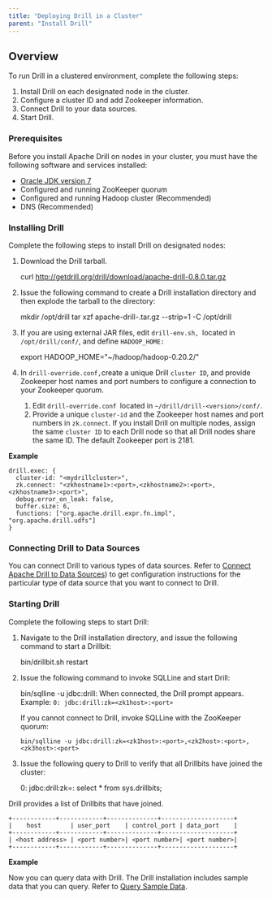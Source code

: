 ```yaml
---
title: "Deploying Drill in a Cluster"
parent: "Install Drill"
---
```

## Overview

To run Drill in a clustered environment, complete the following steps:

  1. Install Drill on each designated node in the cluster.
  2. Configure a cluster ID and add Zookeeper information.
  3. Connect Drill to your data sources. 
  4. Start Drill.

### Prerequisites

Before you install Apache Drill on nodes in your cluster, you must have the
following software and services installed:

  * [Oracle JDK version 7](http://www.oracle.com/technetwork/java/javase/downloads/jdk7-downloads-1880260.html)
  * Configured and running ZooKeeper quorum
  * Configured and running Hadoop cluster (Recommended)
  * DNS (Recommended)

### Installing Drill

Complete the following steps to install Drill on designated nodes:

  1. Download the Drill tarball.
  
        curl http://getdrill.org/drill/download/apache-drill-0.8.0.tar.gz
  2. Issue the following command to create a Drill installation directory and then explode the tarball to the directory:
  
        mkdir /opt/drill
        tar xzf apache-drill-<version>.tar.gz --strip=1 -C /opt/drill
  3. If you are using external JAR files, edit `drill-env.sh, `located in `/opt/drill/conf/`, and define `HADOOP_HOME:`
  
        export HADOOP_HOME="~/hadoop/hadoop-0.20.2/"
  4. In `drill-override.conf,`create a unique Drill `cluster ID`, and provide Zookeeper host names and port numbers to configure a connection to your Zookeeper quorum.
     1. Edit `drill-override.conf `located in `~/drill/drill-<version>/conf/`.
     2. Provide a unique `cluster-id` and the Zookeeper host names and port numbers in `zk.connect`. If you install Drill on multiple nodes, assign the same `cluster ID` to each Drill node so that all Drill nodes share the same ID. The default Zookeeper port is 2181.

**Example**

    drill.exec: {
      cluster-id: "<mydrillcluster>",
      zk.connect: "<zkhostname1>:<port>,<zkhostname2>:<port>,<zkhostname3>:<port>",
      debug.error_on_leak: false,
      buffer.size: 6,
      functions: ["org.apache.drill.expr.fn.impl", "org.apache.drill.udfs"]
    }

### Connecting Drill to Data Sources

You can connect Drill to various types of data sources. Refer to [Connect
Apache Drill to Data Sources](/docs/connect-a-data-source-introduction)) to get configuration instructions for the
particular type of data source that you want to connect to Drill.

### Starting Drill

Complete the following steps to start Drill:

  1. Navigate to the Drill installation directory, and issue the following command to start a Drillbit:
  
        bin/drillbit.sh restart
  2. Issue the following command to invoke SQLLine and start Drill:
  
        bin/sqlline -u jdbc:drill:
     When connected, the Drill prompt appears.  
     Example: `0: jdbc:drill:zk=<zk1host>:<port>`
     
     If you cannot connect to Drill, invoke SQLLine with the ZooKeeper quorum:

         bin/sqlline -u jdbc:drill:zk=<zk1host>:<port>,<zk2host>:<port>,<zk3host>:<port>
  3. Issue the following query to Drill to verify that all Drillbits have joined the cluster:
  
        0: jdbc:drill:zk=<zk1host>:<port> select * from sys.drillbits;

Drill provides a list of Drillbits that have joined.

    +------------+------------+--------------+--------------------+
    |    host        | user_port    | control_port | data_port    |
    +------------+------------+--------------+--------------------+
    | <host address> | <port number>| <port number>| <port number>|
    +------------+------------+--------------+--------------------+

**Example**

Now you can query data with Drill. The Drill installation includes sample data
that you can query. Refer to [Query Sample Data](/docs/sample-datasets).